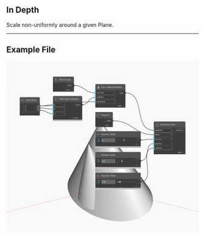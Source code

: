 <!--- Autodesk.DesignScript.Geometry.Geometry.Scale(plane, xamount, yamount, zamount) --->
<!--- VH3KQEMEQFHQ4Z45T42EMLXFENVMZSCLRKQMQVBQNLE4YVTF5HTA --->
## In Depth
Scale non-uniformly around a given Plane.
___
## Example File

![Scale (plane, xamount, yamount, zamount)](./VH3KQEMEQFHQ4Z45T42EMLXFENVMZSCLRKQMQVBQNLE4YVTF5HTA_img.jpg)

